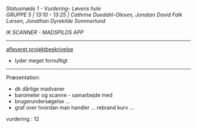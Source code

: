 *Statusmøde 1 - Vurdering- Løvens hule*    
*GRUPPE 5 | 13:10 - 13:25 | Cathrine Duedahl-Olesen, Jonatan David Falk Larsen, Jonathan Dyrekilde Sommerlund*

*IK SCANNER - MADSPILDS APP*

----------------------------------------------------------------------------------

[afleveret projektbeskrivelse](dokument.pdf)

- lyder meget fornuftigt

----------------------------------------------------------------------------------

Præsentation:
- dk dårlige madvaner
- barometer og scanne - samarbejde med 
- brugerundersøgelse ... 
- graf over hvordan man handler ... rebrand kurv ...

vurdering : 12

